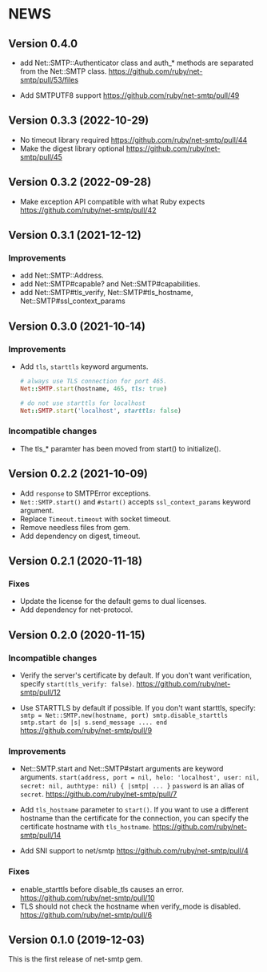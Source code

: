 # NEWS

## Version 0.4.0

*  add Net::SMTP::Authenticator class and auth_* methods are separated from the Net::SMTP class. <https://github.com/ruby/net-smtp/pull/53/files>

*  Add SMTPUTF8 support <https://github.com/ruby/net-smtp/pull/49>

## Version 0.3.3 (2022-10-29)

* No timeout library required <https://github.com/ruby/net-smtp/pull/44>
* Make the digest library optional <https://github.com/ruby/net-smtp/pull/45>

## Version 0.3.2 (2022-09-28)

* Make exception API compatible with what Ruby expects <https://github.com/ruby/net-smtp/pull/42>

## Version 0.3.1 (2021-12-12)

### Improvements

* add Net::SMTP::Address.
* add Net::SMTP#capable? and Net::SMTP#capabilities.
* add Net::SMTP#tls_verify, Net::SMTP#tls_hostname, Net::SMTP#ssl_context_params

## Version 0.3.0 (2021-10-14)

### Improvements

* Add `tls`, `starttls` keyword arguments.
    ```ruby
    # always use TLS connection for port 465.
    Net::SMTP.start(hostname, 465, tls: true)

    # do not use starttls for localhost
    Net::SMTP.start('localhost', starttls: false)
    ```

### Incompatible changes

* The tls_* paramter has been moved from start() to initialize().

## Version 0.2.2 (2021-10-09)

* Add `response` to SMTPError exceptions.
* `Net::SMTP.start()` and `#start()` accepts `ssl_context_params` keyword argument.
* Replace `Timeout.timeout` with socket timeout.
* Remove needless files from gem.
* Add dependency on digest, timeout.

## Version 0.2.1 (2020-11-18)

### Fixes

* Update the license for the default gems to dual licenses.
* Add dependency for net-protocol.

## Version 0.2.0 (2020-11-15)

### Incompatible changes

* Verify the server's certificate by default.
  If you don't want verification, specify `start(tls_verify: false)`.
  <https://github.com/ruby/net-smtp/pull/12>

* Use STARTTLS by default if possible.
  If you don't want starttls, specify:
      ```
      smtp = Net::SMTP.new(hostname, port)
      smtp.disable_starttls
      smtp.start do |s|
        s.send_message ....
      end
      ```
  <https://github.com/ruby/net-smtp/pull/9>

### Improvements

* Net::SMTP.start and Net::SMTP#start arguments are keyword arguments.
      ```
      start(address, port = nil, helo: 'localhost', user: nil, secret: nil, authtype: nil) { |smtp| ... }
      ```
  `password` is an alias of `secret`.
  <https://github.com/ruby/net-smtp/pull/7>

* Add `tls_hostname` parameter to `start()`.
  If you want to use a different hostname than the certificate for the connection, you can specify the certificate hostname with `tls_hostname`.
  <https://github.com/ruby/net-smtp/pull/14>

* Add SNI support to net/smtp <https://github.com/ruby/net-smtp/pull/4>

### Fixes

* enable_starttls before disable_tls causes an error. <https://github.com/ruby/net-smtp/pull/10>
* TLS should not check the hostname when verify_mode is disabled. <https://github.com/ruby/net-smtp/pull/6>

## Version 0.1.0 (2019-12-03)

This is the first release of net-smtp gem.
